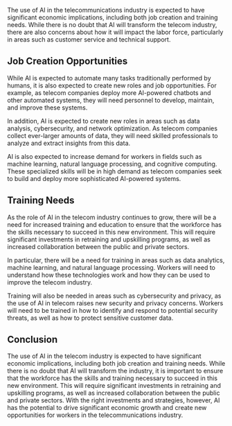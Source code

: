 
The use of AI in the telecommunications industry is expected to have significant economic implications, including both job creation and training needs. While there is no doubt that AI will transform the telecom industry, there are also concerns about how it will impact the labor force, particularly in areas such as customer service and technical support.

Job Creation Opportunities
--------------------------

While AI is expected to automate many tasks traditionally performed by humans, it is also expected to create new roles and job opportunities. For example, as telecom companies deploy more AI-powered chatbots and other automated systems, they will need personnel to develop, maintain, and improve these systems.

In addition, AI is expected to create new roles in areas such as data analysis, cybersecurity, and network optimization. As telecom companies collect ever-larger amounts of data, they will need skilled professionals to analyze and extract insights from this data.

AI is also expected to increase demand for workers in fields such as machine learning, natural language processing, and cognitive computing. These specialized skills will be in high demand as telecom companies seek to build and deploy more sophisticated AI-powered systems.

Training Needs
--------------

As the role of AI in the telecom industry continues to grow, there will be a need for increased training and education to ensure that the workforce has the skills necessary to succeed in this new environment. This will require significant investments in retraining and upskilling programs, as well as increased collaboration between the public and private sectors.

In particular, there will be a need for training in areas such as data analytics, machine learning, and natural language processing. Workers will need to understand how these technologies work and how they can be used to improve the telecom industry.

Training will also be needed in areas such as cybersecurity and privacy, as the use of AI in telecom raises new security and privacy concerns. Workers will need to be trained in how to identify and respond to potential security threats, as well as how to protect sensitive customer data.

Conclusion
----------

The use of AI in the telecom industry is expected to have significant economic implications, including both job creation and training needs. While there is no doubt that AI will transform the industry, it is important to ensure that the workforce has the skills and training necessary to succeed in this new environment. This will require significant investments in retraining and upskilling programs, as well as increased collaboration between the public and private sectors. With the right investments and strategies, however, AI has the potential to drive significant economic growth and create new opportunities for workers in the telecommunications industry.
